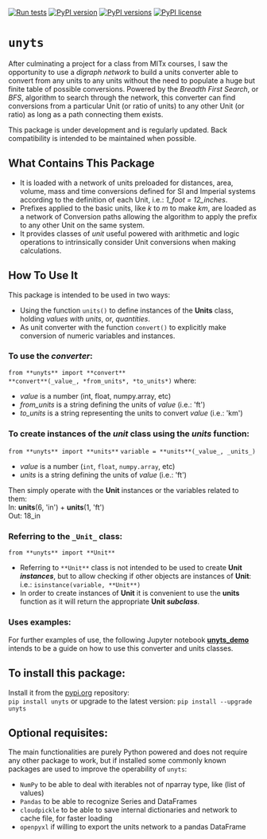 [![Run tests](https://github.com/ayaranitram/unyts/actions/workflows/test-package.yml/badge.svg)](https://github.com/ayaranitram/unyts/actions/workflows/test-package.yml)
[![PyPI version](https://img.shields.io/pypi/v/unyts.svg)](https://pypi.org/project/unyts/)
[![PyPI versions](https://img.shields.io/pypi/pyversions/unyts.svg)](https://pypi.org/project/unyts//)
[![PyPI license](https://img.shields.io/pypi/l/unyts.svg)](https://pypi.org/project/unyts/)

# `unyts`

After culminating a project for a class from MITx courses, I saw the opportunity to use a *digraph network* to build a units converter able to convert from any units to any units without the need to populate a huge but finite table of possible conversions. Powered by the _Breadth First Search_, or _BFS_, algorithm to search through the network, this converter can find conversions from a particular Unit (or ratio of units) to any other Unit (or ratio) as long as a path connecting them exists.

This package is under development and is regularly updated. Back compatibility is intended to be maintained when possible.

## What Contains This Package
- It is loaded with a network of units preloaded for distances, area, volume, mass and time conversions defined for SI and Imperial systems according to the definition of each Unit, i.e.: _1_foot = 12_inches_.
- Prefixes applied to the basic units, like _k_ to _m_ to make _km_, are loaded as a network of Conversion paths allowing the algorithm to apply the prefix to any other Unit on the same system.
- It provides classes of _unit_ useful powered with arithmetic and logic operations to intrinsically consider Unit conversions when making calculations.

## How To Use It
This package is intended to be used in two ways:
- Using the function `units()` to define instances of the __Units__ class, holding _values with units_, or, _quantities_.
- As unit converter with the function `convert()` to explicitly make conversion of numeric variables and instances.

### To use the _converter_:
`from **unyts** import **convert**`  
`**convert**(_value_, *from_units*, *to_units*)`
where:
- _value_ is a number (int, float, numpy.array, etc)
- *from_units* is a string defining the units of _value_ (i.e.: 'ft')
- *to_units* is a string representing the units to convert _value_ (i.e.: 'km')

### To create instances of the _unit_ class using the _units_ function:
`from **unyts** import **units**`
`variable = **units**(_value_, _units_)`  
- _value_ is a number (`int`, `float`, `numpy.array`, etc)
- _units_ is a string defining the units of _value_ (i.e.: 'ft')

Then simply operate with the **Unit** instances or the variables related to them:  
 In: **units**(6, 'in') + **units**(1, 'ft')  
Out: 18_in  

### Referring to the `_Unit_` class:
`from **unyts** import **Unit**`
- Referring to `**Unit**` class is not intended to be used to create **Unit _instances_**, but to allow checking if other objects are instances of **Unit**: i.e.: `isinstance(variable, **Unit**)`
- In order to create instances of **Unit** it is convenient to use the **units** function as it will return the appropriate **Unit _subclass_**.

### Uses examples:
For further examples of use, the following Jupyter notebook <a href="https://github.com/ayaranitram/unyts/blob/master/unyts_demo.ipynb">**unyts_demo**</a> intends to be a guide on how to use this converter and units classes.

## To install this package:
Install it from the <a href="https://pypi.org/search/?q=unyts">pypi.org</a> repository:  
`pip install unyts`
or upgrade to the latest version:
`pip install --upgrade unyts`

## Optional requisites:
The main functionalities are purely Python powered and does not require any other package to work, but if installed some commonly known packages are used to improve the operability of `unyts`:
- `NumPy` to be able to deal with iterables not of nparray type, like (list of values) 
- `Pandas` to be able to recognize Series and DataFrames
- `cloudpickle` to be able to save internal dictionaries and network to cache file, for faster loading
- `openpyxl` if willing to export the units network to a pandas DataFrame
